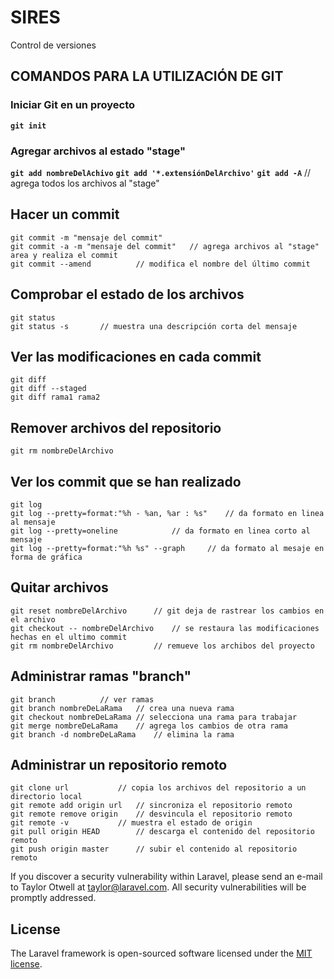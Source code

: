 # SIRES
Control de versiones 

## COMANDOS PARA LA UTILIZACIÓN DE GIT


### Iniciar Git en un proyecto
**``git init``**

### Agregar archivos al estado "stage"
**``git add nombreDelAchivo``**
**``git add '*.extensiónDelArchivo'``**
**``git add -A``**		// agrega todos los archivos al "stage"

## Hacer un commit
	git commit -m "mensaje del commit"
	git commit -a -m "mensaje del commit"	// agrega archivos al "stage" area y realiza el commit
	git commit --amend			// modifica el nombre del último commit 

## Comprobar el estado de los archivos 
	git status
	git status -s		// muestra una descripción corta del mensaje

## Ver las modificaciones en cada commit
	git diff
	git diff --staged
	git diff rama1 rama2

## Remover archivos del repositorio 
	git rm nombreDelArchivo

## Ver los commit que se han realizado 
	git log
	git log --pretty=format:"%h - %an, %ar : %s"	// da formato en linea al mensaje
	git log --pretty=oneline			// da formato en linea corto al mensaje
	git log --pretty=format:"%h %s" --graph		// da formato al mesaje en forma de gráfica

## Quitar archivos 
	git reset nombreDelArchivo		// git deja de rastrear los cambios en el archivo
	git checkout -- nombreDelArchivo	// se restaura las modificaciones hechas en el ultimo commit
	git rm nombreDelArchivo			// remueve los archibos del proyecto

## Administrar ramas "branch"
	git branch			// ver ramas
	git branch nombreDeLaRama	// crea una nueva rama
	git checkout nombreDeLaRama	// selecciona una rama para trabajar
	git merge nombreDeLaRama	// agrega los cambios de otra rama
	git branch -d nombreDeLaRama	// elimina la rama


## Administrar un repositorio remoto
	git clone url			// copia los archivos del repositorio a un directorio local
	git remote add origin url	// sincroniza el repositorio remoto
	git remote remove origin	// desvincula el repositorio remoto
	git remote -v 			// muestra el estado de origin
	git pull origin HEAD		// descarga el contenido del repositorio remoto
	git push origin master		// subir el contenido al repositorio remoto

If you discover a security vulnerability within Laravel, please send an e-mail to Taylor Otwell at taylor@laravel.com. All security vulnerabilities will be promptly addressed.

## License

The Laravel framework is open-sourced software licensed under the [MIT license](http://opensource.org/licenses/MIT).
